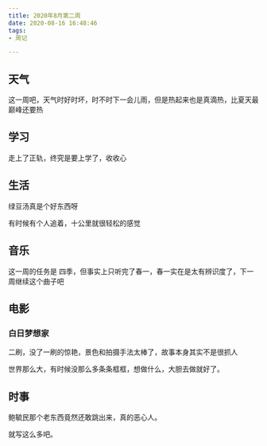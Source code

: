 ```yaml
---
title: 2020年8月第二周
date: 2020-08-16 16:48:46
tags:
- 周记

---
```


## 天气

这一周吧，天气时好时坏，时不时下一会儿雨，但是热起来也是真滴热，比夏天最巅峰还要热

## 学习

走上了正轨，终究是要上学了，收收心

## 生活

绿豆汤真是个好东西呀

有时候有个人追着，十公里就很轻松的感觉

## 音乐

这一周的任务是 四季，但事实上只听完了春一，春一实在是太有辨识度了，下一周继续这个曲子吧

## 电影

### 白日梦想家

二刷，没了一刷的惊艳，景色和拍摄手法太棒了，故事本身其实不是很抓人

世界那么大，有时候没那么多条条框框，想做什么，大胆去做就好了。

## 时事

鲍毓民那个老东西竟然还敢跳出来，真的恶心人。

就写这么多吧。

